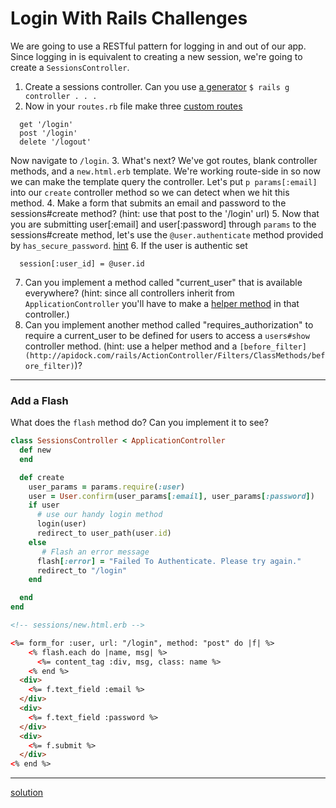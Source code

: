 # Login With Rails Challenges

We are going to use a RESTful pattern for logging in and out of our app. Since logging in is equivalent to creating a new session, we're going to create a `SessionsController`.

1. Create a sessions controller. Can you use [a generator](http://guides.rubyonrails.org/command_line.html#rails-generate) `$ rails g controller . . . `
2. Now in your `routes.rb` file make three [custom routes](http://guides.rubyonrails.org/routing.html#generating-paths-and-urls-from-code)

  ```
    get '/login'
    post '/login'
    delete '/logout'
  ```
  Now navigate to `/login`.
3. What's next? We've got routes, blank controller methods, and a `new.html.erb` template. We're working route-side in so now we can make the template query the controller. Let's put `p params[:email]` into our `create` controller method so we can detect when we hit this method.
4. Make a form that submits an email and password to the sessions#create method? (hint: use that post to the '/login' url)
5. Now that you are submitting user[:email] and user[:password] through `params` to the sessions#create method, let's use the `@user.authenticate` method provided by `has_secure_password`. [hint](http://apidock.com/rails/v4.0.2/ActiveModel/SecurePassword/ClassMethods/has_secure_password)
6. If the user is authentic set

  ```
    session[:user_id] = @user.id
  ```
7. Can you implement a method called "current_user" that is available everywhere? (hint: since all controllers inherit from `ApplicationController` you'll have to make a [helper method](http://apidock.com/rails/ActionController/Helpers/ClassMethods/helper_method) in that controller.)
8. Can you implement another method called "requires_authorization" to require a current_user to be defined for users to access a `users#show` controller method. (hint: use a helper method and a `[before_filter](http://apidock.com/rails/ActionController/Filters/ClassMethods/before_filter)`)?

---
### Add a Flash

What does the `flash` method do? Can you implement it to see?

```ruby
class SessionsController < ApplicationController
  def new
  end

  def create
    user_params = params.require(:user)
    user = User.confirm(user_params[:email], user_params[:password])
    if user
      # use our handy login method
      login(user)
      redirect_to user_path(user.id)
    else
       # Flash an error message
      flash[:error] = "Failed To Authenticate. Please try again."
      redirect_to "/login"
    end

  end
end
```

```html
<!-- sessions/new.html.erb -->

<%= form_for :user, url: "/login", method: "post" do |f| %>
    <% flash.each do |name, msg| %>
      <%= content_tag :div, msg, class: name %>
    <% end %>
  <div>
    <%= f.text_field :email %>
  </div>
  <div>
    <%= f.text_field :password %>
  </div>
  <div>
    <%= f.submit %>
  </div>
<% end %>
```

---
[solution](https://gist.github.com/thebucknerlife/10090014)
